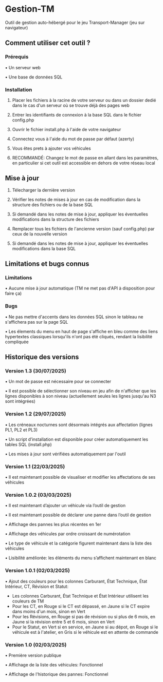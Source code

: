 # Gestion-TM
Outil de gestion auto-hébergé pour le jeu Transport-Manager (jeu sur navigateur)

## Comment utiliser cet outil ?
### Prérequis
• Un serveur web

• Une base de données SQL

### Installation
1. Placer les fichiers à la racine de votre serveur ou dans un dossier dedié dans le cas d'un serveur où se trouve déjà des pages web

2. Entrer les identifiants de connexion à la base SQL dans le fichier config.php
   
3. Ouvrir le fichier install.php à l'aide de votre navigateur

4. Connectez vous à l'aide du mot de passe par défaut (azerty)

5. Vous êtes prets à ajouter vos véhicules

6. RECOMMANDÉ: Changez le mot de passe en allant dans les paramètres, en particulier si cet outil est accessible en dehors de votre réseau local

## Mise à jour

1. Télecharger la dernière version

2. Vérifier les notes de mises à jour en cas de modification dans la structure des fichiers ou de la base SQL

3. Si demandé dans les notes de mise à jour, appliquer les éventuelles modifications dans la structure des fichiers

4. Remplacer tous les fichiers de l'ancienne version (sauf config.php) par ceux de la nouvelle version

5. Si demandé dans les notes de mise à jour, appliquer les éventuelles modifications dans la base SQL


## Limitations et bugs connus
### Limitations
• Aucune mise à jour automatique (TM ne met pas d'API à disposition pour faire ça)

### Bugs
• Ne pas mettre d'accents dans les données SQL sinon le tableau ne s'affichera pas sur la page SQL

• Les élements du menu en haut de page s'affiche en bleu comme des liens hypertextes classiques lorsqu'ils n'ont pas été cliqués, rendant la lisibilité compliquée

## Historique des versions
### Version 1.3 (30/07/2025)
• Un mot de passe est nécessaire pour se connecter

• Il est possible de sélectionner son niveau en jeu afin de n'afficher que les lignes disponibles à son niveau (actuellement seules les lignes jusqu'au N3 sont intégrées)

### Version 1.2 (29/07/2025)
• Les créneaux nocturnes sont désormais intégrés aux affectation (lignes PL1, PL2 et PL3)

• Un script d’installation est disponible pour créer automatiquement les tables SQL (install.php)

• Les mises à jour sont vérifiées automatiquement par l'outil

### Version 1.1 (22/03/2025)
• Il est maintenant possible de visualiser et modifier les affectations de ses véhicules
### Version 1.0.2 (03/03/2025)
• Il est maintenant d’ajouter un véhicule via l’outil de gestion

• Il est maintenant possible de déclarer une panne dans l’outil de gestion

• Affichage des pannes les plus récentes en 1er

• Affichage des véhicules par ordre croissant de numérotation

• Le type de véhicule et la catégorie figurent maintenant dans la liste des véhicules

• Lisibilité améliorée: les éléments du menu s’affichent maintenant en blanc

### Version 1.0.1 (02/03/2025)
• Ajout des couleurs pour les colonnes Carburant, État Technique, État Intérieur, CT, Révision et Statut:
   - Les colonnes Carburant, État Technique et État Intérieur utilisent les couleurs de TM
   - Pour les CT, en Rouge si le CT est dépassé, en Jaune si le CT expire dans moins d'un mois, sinon en Vert
   - Pour les Révisions, en Rouge si pas de révision ou si plus de 6 mois, en Jaune si la révision entre 5 et 6 mois, sinon en Vert
   - Pour le Statut, en Vert si en service, en Jaune si au dépot, en Rouge si le véhicule est à l'atelier, en Gris si le véhicule est en attente de commande
### Version 1.0 (02/03/2025)
• Première version publique

• Affichage de la liste des véhicules: Fonctionnel

• Affichage de l'historique des pannes: Fonctionnel
